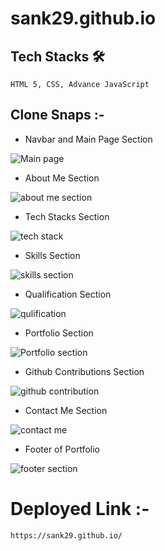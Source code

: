 # sank29.github.io

  ## Tech Stacks 🛠
    
    HTML 5, CSS, Advance JavaScript
    
  
  
  ## Clone Snaps :-
  - Navbar and Main Page Section
  
  ![Main page](https://user-images.githubusercontent.com/76080960/192849987-be2f736e-51be-4d77-8d5f-402f9e8064f5.png)

  - About Me Section
  
  ![about me section](https://user-images.githubusercontent.com/76080960/192851429-4cabc125-174d-466c-9ec6-2c074c9eddfb.png)
  
  - Tech Stacks Section
  
  ![tech stack](https://user-images.githubusercontent.com/76080960/197959157-e03548ab-d8cf-4537-bde0-d5b33a64935a.png)
  
  - Skills Section
  
  ![skills section](https://user-images.githubusercontent.com/76080960/192851549-c3d66f31-cef1-439f-bcda-c72b866262c4.png)

  - Qualification Section
  
  ![qulification](https://user-images.githubusercontent.com/76080960/192851658-77e10e3d-faf6-4f83-95b0-b68a695c3ee9.png)

  - Portfolio Section 
  
  ![Portfolio section](https://user-images.githubusercontent.com/76080960/192851781-c1141dbe-fd26-469c-b2df-b45ca2627cfe.png)

  - Github Contributions Section 
  
  ![github contribution](https://user-images.githubusercontent.com/76080960/192851849-fa8d51b5-a66d-4b30-9112-6dfaefd90e11.png)
  
  - Contact Me Section
  
  ![contact me](https://user-images.githubusercontent.com/76080960/192852002-c41848b7-be2d-450b-b764-20a6d35585f8.png)

  - Footer of Portfolio
  
  ![footer section](https://user-images.githubusercontent.com/76080960/192852082-1528b967-7482-4eae-9465-447b7fa07981.png)

  

 
  
  
 
  
  # Deployed Link :-
  
    https://sank29.github.io/
    
  
